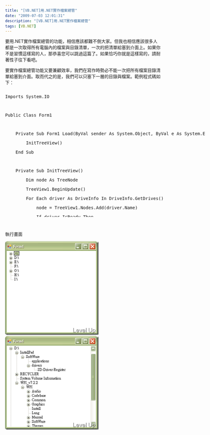 ```yaml
---
title: "[VB.NET]用.NET實作檔案總管"
date: "2009-07-03 12:01:31"
description: "[VB.NET]用.NET實作檔案總管"
tags: [VB.NET]
---
```


<p>要用.NET實作檔案總管的功能，相信應該都難不倒大家。但我也相信應該很多人都是一次取得所有電腦內的檔案與目錄清單，一次的把清單給塞到介面上。如果你不是習慣這樣寫的人，那恭喜您可以跳過這篇了。如果恰巧你就是這樣寫的，請耐著性子往下看吧。</p><p>要實作檔案總管功能又要兼顧效率，我們在寫作時勢必不能一次把所有檔案目錄清單給塞到介面。取而代之的是，我們可以只塞下一層的目錄與檔案。範例程式碼如下：</p><div style="width: 648px; height: 412px; overflow: auto"><div class="csharpcode"><pre class="alt"><span class="kwrd">Imports</span> System.IO</pre><pre>
 </pre><pre class="alt"><span class="kwrd">Public</span> <span class="kwrd">Class</span> Form1</pre><pre>
 </pre><pre class="alt">
    <span class="kwrd">Private</span> <span class="kwrd">Sub</span> Form1_Load(<span class="kwrd">ByVal</span> sender <span class="kwrd">As</span> System.<span class="kwrd">Object</span>, <span class="kwrd">ByVal</span> e <span class="kwrd">As</span> System.EventArgs) <span class="kwrd">Handles</span> <span class="kwrd">MyBase</span>.Load</pre><pre>
        InitTreeView()</pre><pre class="alt">
    <span class="kwrd">End</span> <span class="kwrd">Sub</span></pre><pre>
 </pre><pre class="alt">
    <span class="kwrd">Private</span> <span class="kwrd">Sub</span> InitTreeView()</pre><pre>
        <span class="kwrd">Dim</span> node <span class="kwrd">As</span> TreeNode</pre><pre class="alt">
        TreeView1.BeginUpdate()</pre><pre>
        <span class="kwrd">For</span> <span class="kwrd">Each</span> driver <span class="kwrd">As</span> DriveInfo <span class="kwrd">In</span> DriveInfo.GetDrives()</pre><pre class="alt">
            node = TreeView1.Nodes.Add(driver.Name)</pre><pre>
            <span class="kwrd">If</span> driver.IsReady <span class="kwrd">Then</span></pre><pre class="alt">
                AddDirectorys(node)</pre><pre>
                AddFiles(node)</pre><pre class="alt">
                node.Tag = <span class="kwrd">True</span></pre><pre>
            <span class="kwrd">End</span> <span class="kwrd">If</span></pre><pre class="alt">
        <span class="kwrd">Next</span></pre><pre>
        TreeView1.EndUpdate()</pre><pre class="alt">
    <span class="kwrd">End</span> <span class="kwrd">Sub</span></pre><pre>
 </pre><pre class="alt">
    <span class="kwrd">Private</span> <span class="kwrd">Sub</span> AddDirectorys(<span class="kwrd">ByVal</span> node <span class="kwrd">As</span> TreeNode)</pre><pre>
        <span class="kwrd">If</span> <span class="kwrd">CBool</span>(node.Tag) = <span class="kwrd">True</span> <span class="kwrd">Then</span></pre><pre class="alt">
            <span class="kwrd">Return</span></pre><pre>
        <span class="kwrd">End</span> <span class="kwrd">If</span></pre><pre class="alt">
 </pre><pre>
        <span class="kwrd">Try</span></pre><pre class="alt">
            TreeView1.BeginUpdate()</pre><pre>
            <span class="kwrd">For</span> <span class="kwrd">Each</span> dir <span class="kwrd">As</span> <span class="kwrd">String</span> <span class="kwrd">In</span> Directory.GetDirectories(node.FullPath)</pre><pre class="alt">
                node.Nodes.Add(dir.Substring(dir.LastIndexOf(<span class="str">"\"</span>) + 1))</pre><pre>
            <span class="kwrd">Next</span></pre><pre class="alt">
        <span class="kwrd">Catch</span> ex <span class="kwrd">As</span> Exception</pre><pre>
        <span class="kwrd">Finally</span></pre><pre class="alt">
            TreeView1.EndUpdate()</pre><pre>
        <span class="kwrd">End</span> <span class="kwrd">Try</span></pre><pre class="alt">
 </pre><pre>
    <span class="kwrd">End</span> <span class="kwrd">Sub</span></pre><pre class="alt">
 </pre><pre>
    <span class="kwrd">Private</span> <span class="kwrd">Sub</span> AddFiles(<span class="kwrd">ByVal</span> node <span class="kwrd">As</span> TreeNode)</pre><pre class="alt">
        <span class="kwrd">If</span> <span class="kwrd">CBool</span>(node.Tag) = <span class="kwrd">True</span> <span class="kwrd">Then</span></pre><pre>
            <span class="kwrd">Return</span></pre><pre class="alt">
        <span class="kwrd">End</span> <span class="kwrd">If</span></pre><pre>
 </pre><pre class="alt">
        <span class="kwrd">Try</span></pre><pre>
            TreeView1.BeginUpdate()</pre><pre class="alt">
            <span class="kwrd">For</span> <span class="kwrd">Each</span> file <span class="kwrd">As</span> <span class="kwrd">String</span> <span class="kwrd">In</span> Directory.GetFiles(node.FullPath)</pre><pre>
                node.Nodes.Add(My.Computer.FileSystem.GetName(file))</pre><pre class="alt">
            <span class="kwrd">Next</span></pre><pre>
        <span class="kwrd">Catch</span> ex <span class="kwrd">As</span> Exception</pre><pre class="alt">
        <span class="kwrd">Finally</span></pre><pre>
            TreeView1.EndUpdate()</pre><pre class="alt">
        <span class="kwrd">End</span> <span class="kwrd">Try</span></pre><pre>
    <span class="kwrd">End</span> <span class="kwrd">Sub</span></pre><pre class="alt">
 </pre><pre>
    <span class="kwrd">Private</span> <span class="kwrd">Sub</span> TreeView1_BeforeExpand(<span class="kwrd">ByVal</span> sender <span class="kwrd">As</span> System.<span class="kwrd">Object</span>, <span class="kwrd">ByVal</span> e <span class="kwrd">As</span> System.Windows.Forms.TreeViewCancelEventArgs) <span class="kwrd">Handles</span> TreeView1.BeforeExpand</pre><pre class="alt">
        <span class="kwrd">For</span> <span class="kwrd">Each</span> node <span class="kwrd">As</span> TreeNode <span class="kwrd">In</span> e.Node.Nodes</pre><pre>
            AddDirectorys(node)</pre><pre class="alt">
        <span class="kwrd">Next</span></pre><pre>
        AddFiles(e.Node)</pre><pre class="alt">
        e.Node.Tag = <span class="kwrd">True</span></pre><pre>
    <span class="kwrd">End</span> <span class="kwrd">Sub</span></pre><pre class="alt"><span class="kwrd">End</span> <span class="kwrd">Class</span></pre></div></div><p /><style type="text/css"><![CDATA[

.csharpcode, .csharpcode pre
{
	font-size: small;
	color: black;
	font-family: consolas, "Courier New", courier, monospace;
	background-color: #ffffff;
	/*white-space: pre;*/
}
.csharpcode pre { margin: 0em; }
.csharpcode .rem { color: #008000; }
.csharpcode .kwrd { color: #0000ff; }
.csharpcode .str { color: #006080; }
.csharpcode .op { color: #0000c0; }
.csharpcode .preproc { color: #cc6633; }
.csharpcode .asp { background-color: #ffff00; }
.csharpcode .html { color: #800000; }
.csharpcode .attr { color: #ff0000; }
.csharpcode .alt 
{
	background-color: #f4f4f4;
	width: 100%;
	margin: 0em;
}
.csharpcode .lnum { color: #606060; }]]></style><p> </p><p>執行畫面</p><p><img style="border-right-width: 0px; border-top-width: 0px; border-bottom-width: 0px; border-left-width: 0px" border="0" alt="image" width="304" height="304" src="\images\posts\9095\image_thumb.png" /></a> <a href="http://files.dotblogs.com.tw/larrynung/0907/9d0fe6f68d27.NET_13932/image_4.png"><img style="border-right-width: 0px; border-top-width: 0px; border-bottom-width: 0px; border-left-width: 0px" border="0" alt="image" width="304" height="304" src="\images\posts\9095\image_thumb_1.png" /></p>
